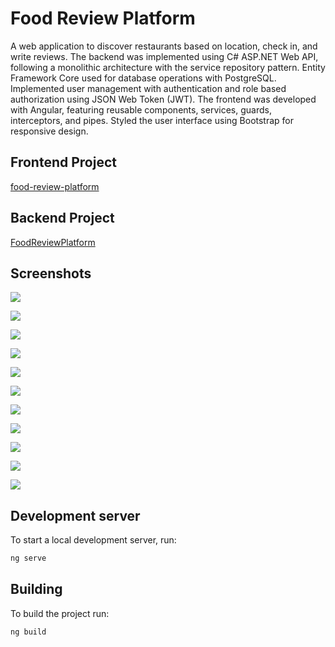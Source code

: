 # Food Review Platform

A web application to discover restaurants based on location, check in, and write reviews. The backend was implemented using C# ASP.NET Web API, following a monolithic architecture with the service repository pattern. Entity Framework Core used for database operations with PostgreSQL. Implemented user management with authentication and role based authorization using JSON Web Token (JWT). The frontend was developed with Angular, featuring reusable components, services, guards, interceptors, and pipes. Styled the user interface using Bootstrap for responsive design.


## Frontend Project

[food-review-platform](https://github.com/pranto1209/food-review-platform)

## Backend Project

[FoodReviewPlatform](https://github.com/pranto1209/FoodReviewPlatform)


## Screenshots

![](docs/1.png)

![](docs/2.png)

![](docs/3.png)

![](docs/4.png)

![](docs/5.png)

![](docs/6.png)

![](docs/7.png)

![](docs/8.png)

![](docs/9.png)

![](docs/10.png)

![](docs/11.png)


## Development server

To start a local development server, run:

```bash
ng serve
```


## Building

To build the project run:

```bash
ng build
```
